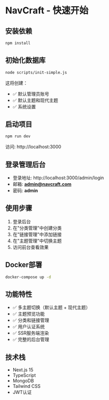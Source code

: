 # NavCraft - 快速开始

## 安装依赖

```bash
npm install
```

## 初始化数据库

```bash
node scripts/init-simple.js
```

这将创建：
- ✅ 默认管理员账号
- ✅ 默认主题和现代主题
- ✅ 系统设置

## 启动项目

```bash
npm run dev
```

访问: http://localhost:3000

## 登录管理后台

- 登录地址: http://localhost:3000/admin/login
- 邮箱: **admin@navcraft.com**
- 密码: **admin**

## 使用步骤

1. 登录后台
2. 在"分类管理"中创建分类
3. 在"链接管理"中添加链接
4. 在"主题管理"中切换主题
5. 访问前台查看效果

## Docker部署

```bash
docker-compose up -d
```

## 功能特性

- ✅ 多主题切换（默认主题 + 现代主题）
- ✅ 主题预览功能
- ✅ 分类和链接管理
- ✅ 用户认证系统
- ✅ SSR服务端渲染
- ✅ 完整的后台管理

## 技术栈

- Next.js 15
- TypeScript
- MongoDB
- Tailwind CSS
- JWT认证
